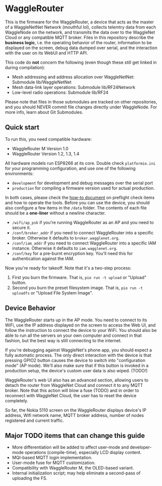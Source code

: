 # WaggleRouter

This is the firmware for the WaggleRouter, a device that acts as the master of a WaggleNetNet Network (mouthful lol), collects telemtry data from each WaggleNode on the network, and transmits the data over to the WaggleNet Cloud or any compatible MQTT broker. Files in this repository describe the **business logic**, i.e. the operating behavior of the router, information to be displayed on the screen, debug data dumped over serial, and the interaction with the user on its WebUI and HTTP API.

This code do **not** concern the following (even though these still get linked in during compilation):

- Mesh addressing and address allocation over WaggleNetNet: Submodule lib/WaggleNetNet
- Mesh data-link layer operations: Submodule lib/RF24Network
- Low-level radio operations: Submodule lib/RF24

Please note that files in those submodules are tracked on other repositories, and you should NEVER commit file changes directly under WaggleNode. For more info, learn about Git Submodules.

## Quick start

To run this, you need compatible hardware:

- WaggleRouter M Version 1.0
- WaggleRouter Version 1.2, 1.3, 1.4

All hardware models run ESP8266 at its core. Double check `platformio.ini` for your programming configuration, and use one of the following environments:

- `development` for development and debug messages over the serial port
- `production` for compiling a firmware version used for actual production.

In both cases, please check the [how-to document](https://wagglenet.atlassian.net/wiki/spaces/SPORT/pages/54493246/How-to) on preflight check items and how to operate the tools. Before you can use the device, you should also configure a few items in the `/data` folder. The contents of each file should be a **one-liner** without a newline character.

- `/wifi/ap_psk` if you're running WaggleRouter as an AP and you need to secure it.
- `/conf/broker_addr` if you need to connect WaggleRouter into a specific broker. Otherwise it defaults to `broker.wagglenet.org`.
- `/conf/iam_addr` if you need to connect WaggleRouter into a specific IAM instance. Otherwise it defaults to `iam.wagglenet.org`.
- `/conf/key` for a pre-burnt encryption key. You'll need this for authentication against the IAM.

Now you're ready for takeoff. Note that it's a two-step process:

1. First you burn the firmware. That is, `pio run -t upload` or "Upload" button.
2. Second you burn the preset filesystem image. That is, `pio run -t uploadfs` or "Upload File System Image".

## Device Behavior

The WaggleRouter starts up in the AP mode. You need to connect to its WiFi, use the IP address displayed on the screen to access the Web UI, and follow the instruction to connect the device to your WiFi. You should also be able to run all the servers on your own computer and connect in that fashion, but the best way is still connecting to the internet.

If you're debugging against WaggleNet's phone app, you should expect a fully automatic process. The only direct interaction with the device is that pressing GPIO2 button causes the device to switch into "configuration mode" (AP mode). We'll also make sure that if this button is invoked in a production setup, the device's custom user data is also wiped. (TODO!)

WaggleRouter's web UI also has an advanced section, allowing users to detach the router from WaggleNet Cloud and connect it to any MQTT broker. Note that this action will blow a fuse (TODO) and in order to reconnect with WaggleNet Cloud, the user has to reset the device completely.

So far, the Nokia 5110 screen on the WaggleRouter displays device's IP address, Wifi network name, MQTT broker address, number of nodes registered and current traffic.

## Major TODO items that can change this guide

- More differentiation will be added to affect user-mode and developer-mode operations (compile-time), especially LCD display content.
- MQI-based MQTT login implementation.
- User-mode fuse for MQTT customization.
- Compatibility with WaggleRouter M, the OLED-based variant.
- Internal initialization script; may help eliminate a second-pass of uploading the FS.

